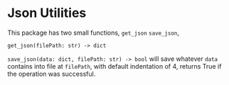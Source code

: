 # Json Utilities
This package has two small functions, `get_json` `save_json`,


`get_json(filePath: str) -> dict`

`save_json(data: dict, filePath: str) -> bool` will save whatever `data` contains into file at `filePath`, with default indentation of 4, returns True if the operation was successful.

